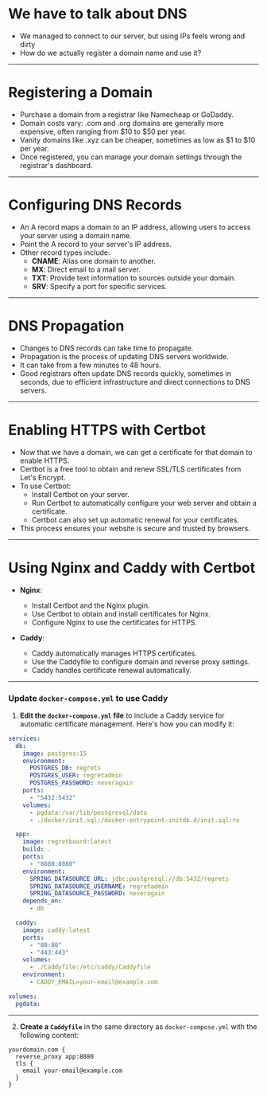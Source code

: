 # We have to talk about DNS

- We managed to connect to our server, but using IPs feels wrong and dirty
- How do we actually register a domain name and use it?

---

# Registering a Domain

- Purchase a domain from a registrar like Namecheap or GoDaddy.
- Domain costs vary: .com and .org domains are generally more expensive, often ranging from $10 to $50 per year.
- Vanity domains like .xyz can be cheaper, sometimes as low as $1 to $10 per year.
- Once registered, you can manage your domain settings through the registrar's dashboard.


---

# Configuring DNS Records

- An A record maps a domain to an IP address, allowing users to access your server using a domain name.
- Point the A record to your server's IP address.
- Other record types include:
  - **CNAME**: Alias one domain to another.
  - **MX**: Direct email to a mail server.
  - **TXT**: Provide text information to sources outside your domain.
  - **SRV**: Specify a port for specific services.

---

# DNS Propagation

- Changes to DNS records can take time to propagate.
- Propagation is the process of updating DNS servers worldwide.
- It can take from a few minutes to 48 hours.
- Good registrars often update DNS records quickly, sometimes in seconds, due to efficient infrastructure and direct connections to DNS servers.

---

# Enabling HTTPS with Certbot

- Now that we have a domain, we can get a certificate for that domain to enable HTTPS.
- Certbot is a free tool to obtain and renew SSL/TLS certificates from Let's Encrypt.
- To use Certbot:
  - Install Certbot on your server.
  - Run Certbot to automatically configure your web server and obtain a certificate.
  - Certbot can also set up automatic renewal for your certificates.
- This process ensures your website is secure and trusted by browsers.

---

# Using Nginx and Caddy with Certbot

- **Nginx**:
  - Install Certbot and the Nginx plugin.
  - Use Certbot to obtain and install certificates for Nginx.
  - Configure Nginx to use the certificates for HTTPS.

- **Caddy**:
  - Caddy automatically manages HTTPS certificates.
  - Use the Caddyfile to configure domain and reverse proxy settings.
  - Caddy handles certificate renewal automatically.

---

### Update `docker-compose.yml` to use Caddy

1. **Edit the `docker-compose.yml` file** to include a Caddy service for automatic certificate management. Here's how you can modify it:

```yaml
services:
  db:
    image: postgres:15
    environment:
      POSTGRES_DB: regrets
      POSTGRES_USER: regretadmin
      POSTGRES_PASSWORD: neveragain
    ports:
      - "5432:5432"
    volumes:
      - pgdata:/var/lib/postgresql/data
      - ./docker/init.sql:/docker-entrypoint-initdb.d/init.sql:ro

  app:
    image: regretboard:latest
    build: .
    ports:
      - "8080:8080"
    environment:
      SPRING_DATASOURCE_URL: jdbc:postgresql://db:5432/regrets
      SPRING_DATASOURCE_USERNAME: regretadmin
      SPRING_DATASOURCE_PASSWORD: neveragain
    depends_on:
      - db

  caddy:
    image: caddy:latest
    ports:
      - "80:80"
      - "443:443"
    volumes:
      - ./Caddyfile:/etc/caddy/Caddyfile
    environment:
      - CADDY_EMAIL=your-email@example.com

volumes:
  pgdata:
```

---

2. **Create a `Caddyfile`** in the same directory as `docker-compose.yml` with the following content:

```
yourdomain.com {
  reverse_proxy app:8080
  tls {
    email your-email@example.com
  }
}
```
